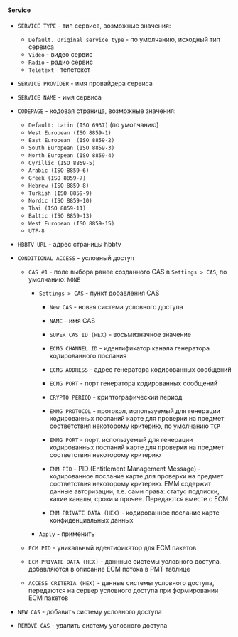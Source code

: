 #### Service

- `SERVICE TYPE` - тип сервиса, возможные значения:

  - `Default. Original service type` - по умолчанию, исходный тип сервиса
  - `Video` - видео сервис
  - `Radio` - радио сервис
  - `Teletext` - телетекст

- `SERVICE PROVIDER` - имя провайдера сервиса

- `SERVICE NAME` - имя сервиса

- `CODEPAGE` - кодовая страница, возможные значения:

  - `Default: Latin (ISO 6937)` (по умолчанию)
  - `West European (ISO 8859-1)`
  - `East European  (ISO 8859-2)`
  - `South European (ISO 8859-3)`
  - `North European (ISO 8859-4)`
  - `Cyrillic (ISO 8859-5)`
  - `Arabic (ISO 8859-6)`
  - `Greek (ISO 8859-7)`
  - `Hebrew (ISO 8859-8)`
  - `Turkish (ISO 8859-9)`
  - `Nordic (ISO 8859-10)`
  - `Thai (ISO 8859-11)`
  - `Baltic (ISO 8859-13)`
  - `West European (ISO 8859-15)`
  - `UTF-8`
  
- `HBBTV URL` - адрес страницы hbbtv

- `CONDITIONAL ACCESS` - условный доступ

  - `CAS #1` - поле выбора ранее созданного CAS в `Settings > CAS`, по умолчанию: `NONE`
  
    - `Settings > CAS` - пункт добавления CAS
    
      - `New CAS` - новая система условного доступа    
      - `NAME` - имя CAS
      - `SUPER CAS ID (HEX)` - восьмизначное значение
      - `ECMG CHANNEL ID` - идентификатор канала генератора кодированного послания
      - `ECMG ADDRESS` - адрес генератора кодированных сообщений
      - `ECMG PORT` - порт генератора кодированных сообщений
      - `CRYPTO PERIOD` - криптографический период
      
      - `EMMG PROTOCOL` - протокол, используемый для генерации кодированных посланий карте для проверки на предмет соответствия некоторому критерию, по умолчанию `TCP`
      - `EMMG PORT` - порт, используемый для генерации кодированных посланий карте для проверки на предмет соответствия некоторому критерию
      - `EMM PID` - PID (Entitlement Management Message) - кодированное послание карте для проверки на предмет соответствия некоторому критерию. EMM содержит данные авторизации, т.е. сами права: статус подписки, какие каналы, сроки и прочее. Передаются вместе с ECM
      - `EMM PRIVATE DATA (HEX)` - кодированное послание карте конфиденциальных данных
    
    - `Apply` - применить
      
  - `ECM PID` - уникальный идентификатор для ECM пакетов
  - `ECM PRIVATE DATA (HEX)` - даннные системы условного доступа, добавляются в описание ECM потока в PMT таблице
  - `ACCESS CRITERIA (HEX)` - данные системы условного доступа, передаются на сервер условного доступа при формировании ECM пакетов
  
- `NEW CAS` - добавить систему условного доступа

- `REMOVE CAS` - удалить систему условного доступа
